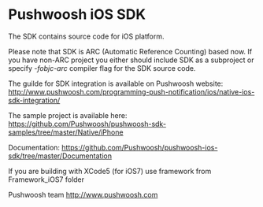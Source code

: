 Pushwoosh iOS SDK
=====================
The SDK contains source code for iOS platform.

Please note that SDK is ARC (Automatic Reference Counting) based now. If you have non-ARC project you either should include SDK as a subproject or specify *-fobjc-arc* compiler flag for the SDK source code.

The guilde for SDK integration is available on Pushwoosh website:  
http://www.pushwoosh.com/programming-push-notification/ios/native-ios-sdk-integration/

The sample project is available here:  
https://github.com/Pushwoosh/pushwoosh-sdk-samples/tree/master/Native/iPhone

Documentation:
https://github.com/Pushwoosh/pushwoosh-ios-sdk/tree/master/Documentation

If you are building with XCode5 (for iOS7) use framework from Framework_iOS7 folder

Pushwoosh team
http://www.pushwoosh.com
